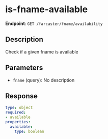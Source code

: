 # is-fname-available

**Endpoint**: `GET /farcaster/fname/availability`

## Description
Check if a given fname is available

## Parameters
- `fname` (query): No description

## Response
```yaml
type: object
required:
- available
properties:
  available:
    type: boolean
```
